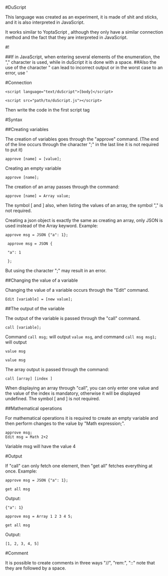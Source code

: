 #DuScript

This language was created as an experiment, it is made of shit and sticks, and it is also interpreted in JavaScript.

It works similar to YoptaScript , although they only have a similar connection method and the fact that they are interpreted in JavaScript.

#!

##If in JavaScript, when entering several elements of the enumeration, the "," character is used, while in duScript it is done with a space.
##Also the use of the character " can lead to incorrect output or in the worst case to an error, use '

#Connection

```<script language="text/duScript">[body]</script>```

```<script src="path/to/duScript.js"></script>```

Then write the code in the first script tag

#Syntax

##Creating variables

The creation of variables goes through the "approve" command.
(The end of the line occurs through the character ";" in the last line it is not required to put it)

```approve [name] = [value];```

Creating an empty variable

```approve [name];```

The creation of an array passes through the command: 

```approve [name] = Array value;```

The symbol [ and ] also, when listing the values of an array, the symbol "," is not required.

Creating a json object is exactly the same as creating an array, only JSON is used instead of the Array keyword.
 Example: 
 
 ``` approve msg = JSON {"a": 1}; ```

 ``` approve msg = JSON {```


 ``` "a": 1```


 ``` };```
 
  But using the character ";" may result in an error.

##Changing the value of a variable

Changing the value of a variable occurs through the "Edit" command.

```Edit [variable] = [new value];```

##The output of the variable

The output of the variable is passed through the "call" command.

```call [variable];```

Command ```call msg;``` will output ```value msg```, and command ```call msg msg1;``` will output

 ```value msg```
 
```value msg```

The array output is passed through the command:

``` call [array] [index ] ```

When displaying an array through "call", you can only enter one value and the value of the index is mandatory, otherwise it will be displayed undefined.
The symbol [ and ] is not required.

##Mathematical operations

For mathematical operations it is required to create an empty variable and then perform changes to the value by "Math expression;".

```
approve msg;
Edit msg = Math 2+2
```

Variable msg will have the value 4

#Output 

 If "call" can only fetch one element, then "get all" fetches everything at once. Example:

 ``` approve msg = JSON {"a": 1}; ```

 ```get all msg```

 Output:

 ```{"a": 1}```

  ``` approve msg = Array 1 2 3 4 5; ```

 ```get all msg```

 Output:

 ```[1, 2, 3, 4, 5]```

#Comment

 It is possible to create comments in three ways "//", "rem:", "::" note that they are followed by a space.